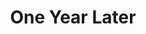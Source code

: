 ---
title: One Year Later
subheading: My First Three Websites Are A Mess!
description: What the heck was I thinking?
---